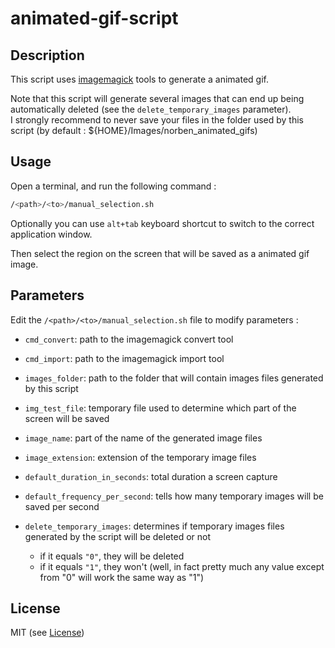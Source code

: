 # animated-gif-script


## Description

This script uses [imagemagick](http://www.imagemagick.org/) tools to generate a animated gif.

Note that this script will generate several images that can end up being automatically deleted (see the `delete_temporary_images` parameter).  
I strongly recommend to never save your files in the folder used by this script (by default : ${HOME}/Images/norben_animated_gifs)


## Usage

Open a terminal, and run the following command :

```sh
/<path>/<to>/manual_selection.sh
```

Optionally you can use `alt+tab` keyboard shortcut to switch to the correct application window.

Then select the region on the screen that will be saved as a animated gif image.


## Parameters

Edit the `/<path>/<to>/manual_selection.sh` file to modify parameters :

* `cmd_convert`: path to the imagemagick convert tool
* `cmd_import`: path to the imagemagick import tool

* `images_folder`: path to the folder that will contain images files generated by this script
* `img_test_file`: temporary file used to determine which part of the screen will be saved

* `image_name`: part of the name of the generated image files
* `image_extension`: extension of the temporary image files
* `default_duration_in_seconds`: total duration a screen capture
* `default_frequency_per_second`: tells how many temporary images will be saved per second

* `delete_temporary_images`: determines if temporary images files generated by the script will be deleted or not
  * if it equals `"0"`, they will be deleted
  * if it equals `"1"`, they won't (well, in fact pretty much any value except from "0" will work the same way as "1")


## License

MIT (see [License](https://github.com/norben/animated-gif-script/blob/master/LICENSE.md))

